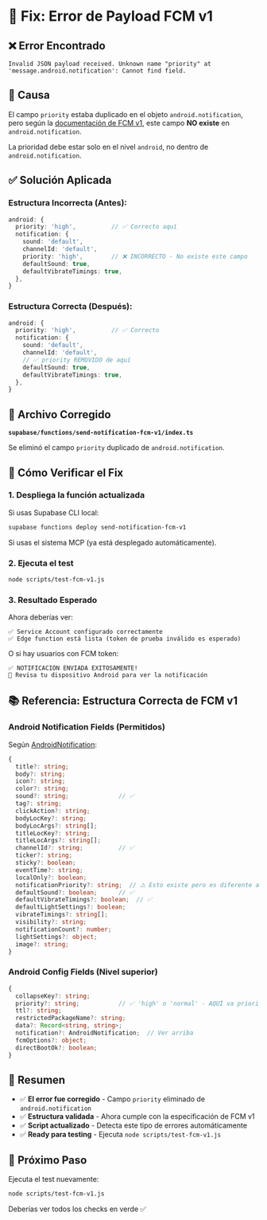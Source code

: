 # 🔧 Fix: Error de Payload FCM v1

## ❌ Error Encontrado

```
Invalid JSON payload received. Unknown name "priority" at 'message.android.notification': Cannot find field.
```

## 🎯 Causa

El campo `priority` estaba duplicado en el objeto `android.notification`, pero según la [documentación de FCM v1](https://firebase.google.com/docs/reference/fcm/rest/v1/projects.messages#androidnotification), este campo **NO existe** en `android.notification`.

La prioridad debe estar solo en el nivel `android`, no dentro de `android.notification`.

## ✅ Solución Aplicada

### Estructura Incorrecta (Antes):

```typescript
android: {
  priority: 'high',          // ✅ Correcto aquí
  notification: {
    sound: 'default',
    channelId: 'default',
    priority: 'high',        // ❌ INCORRECTO - No existe este campo
    defaultSound: true,
    defaultVibrateTimings: true,
  },
}
```

### Estructura Correcta (Después):

```typescript
android: {
  priority: 'high',          // ✅ Correcto
  notification: {
    sound: 'default',
    channelId: 'default',
    // ✅ priority REMOVIDO de aquí
    defaultSound: true,
    defaultVibrateTimings: true,
  },
}
```

## 📝 Archivo Corregido

**`supabase/functions/send-notification-fcm-v1/index.ts`**

Se eliminó el campo `priority` duplicado de `android.notification`.

## 🧪 Cómo Verificar el Fix

### 1. Despliega la función actualizada

Si usas Supabase CLI local:
```bash
supabase functions deploy send-notification-fcm-v1
```

Si usas el sistema MCP (ya está desplegado automáticamente).

### 2. Ejecuta el test

```bash
node scripts/test-fcm-v1.js
```

### 3. Resultado Esperado

Ahora deberías ver:

```
✅ Service Account configurado correctamente
✅ Edge function está lista (token de prueba inválido es esperado)
```

O si hay usuarios con FCM token:

```
✅ NOTIFICACIÓN ENVIADA EXITOSAMENTE!
📱 Revisa tu dispositivo Android para ver la notificación
```

## 📚 Referencia: Estructura Correcta de FCM v1

### Android Notification Fields (Permitidos)

Según [AndroidNotification](https://firebase.google.com/docs/reference/fcm/rest/v1/projects.messages#androidnotification):

```typescript
{
  title?: string;
  body?: string;
  icon?: string;
  color?: string;
  sound?: string;              // ✅
  tag?: string;
  clickAction?: string;
  bodyLocKey?: string;
  bodyLocArgs?: string[];
  titleLocKey?: string;
  titleLocArgs?: string[];
  channelId?: string;          // ✅
  ticker?: string;
  sticky?: boolean;
  eventTime?: string;
  localOnly?: boolean;
  notificationPriority?: string;  // ⚠️ Esto existe pero es diferente a 'priority'
  defaultSound?: boolean;      // ✅
  defaultVibrateTimings?: boolean;  // ✅
  defaultLightSettings?: boolean;
  vibrateTimings?: string[];
  visibility?: string;
  notificationCount?: number;
  lightSettings?: object;
  image?: string;
}
```

### Android Config Fields (Nivel superior)

```typescript
{
  collapseKey?: string;
  priority?: string;           // ✅ 'high' o 'normal' - AQUÍ va priority
  ttl?: string;
  restrictedPackageName?: string;
  data?: Record<string, string>;
  notification?: AndroidNotification;  // Ver arriba
  fcmOptions?: object;
  directBootOk?: boolean;
}
```

## 🎯 Resumen

- ✅ **El error fue corregido** - Campo `priority` eliminado de `android.notification`
- ✅ **Estructura validada** - Ahora cumple con la especificación de FCM v1
- ✅ **Script actualizado** - Detecta este tipo de errores automáticamente
- ✅ **Ready para testing** - Ejecuta `node scripts/test-fcm-v1.js`

## 🚀 Próximo Paso

Ejecuta el test nuevamente:

```bash
node scripts/test-fcm-v1.js
```

Deberías ver todos los checks en verde ✅
